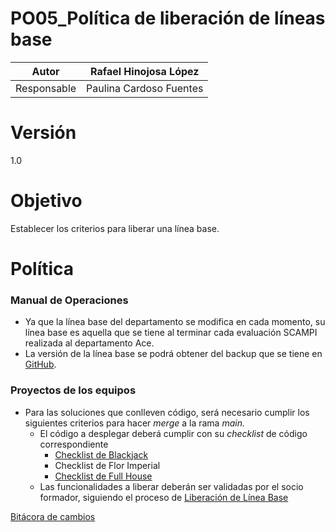 # PO05_Política de liberación de líneas base

| Autor | Rafael Hinojosa López |
| --- | --- |
| Responsable | Paulina Cardoso Fuentes |

# Versión

1.0

# Objetivo

Establecer los criterios para liberar una línea base.

# Política

### Manual de Operaciones

- Ya que la línea base del departamento se modifica en cada momento, su línea base es aquella que se tiene al terminar cada evaluación SCAMPI realizada al departamento Ace.
- La versión de la línea base se podrá obtener del backup que se tiene en [GitHub](https://github.com/Ace-Software-Development/Manual_de_Operaciones_Notion).

### Proyectos de los equipos

- Para las soluciones que conlleven código, será necesario cumplir los siguientes criterios para hacer *merge* a la rama *main.*
    - El código a desplegar deberá cumplir con su *checklist* de código correspondiente
        - [Checklist de Blackjack](../Checklists%20c225667861cd47fc8dacadcd0bbbc73d/BKJ_CH01_Checklist%20de%20co%CC%81digo%208b20106980244ba995889c44a47cf654.md)
        - Checklist de Flor Imperial
        - [Checklist de Full House](https://docs.google.com/document/d/1WKK9wVZU9mcl7WOs1dmEefXM2oIavYNnW7fX9FNM2hs/edit?usp=sharing)
    - Las funcionalidades a liberar deberán ser validadas por el socio formador, siguiendo el proceso de [Liberación de Línea Base](../Procesos%20bc1b4b9263a749d49f2c809adfd71359/P37_Liberacio%CC%81n%20de%20li%CC%81nea%20base%20b8ed4da973734d2fbc0b23f6e677e18a.md)

[Bitácora de cambios](PO05_Poli%CC%81tica%20de%20liberacio%CC%81n%20de%20li%CC%81neas%20base%20030c4f81d6e84eeebef55e154d94d949/Bita%CC%81cora%20de%20cambios%20f5b622ee3cd747fd9c5d3ddffc378030.csv)